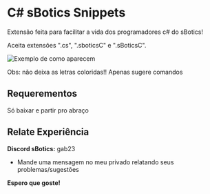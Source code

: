 # C# sBotics Snippets

Extensão feita para facilitar a vida dos programadores c# do sBotics!


Aceita extensões ".cs", ".sboticsC" e ".sBoticsC".


![Exemplo de como aparecem](https://github.com/gabrieldp23/Snippets-Csharp-sBotics/blob/main/example.gif?raw=true)


Obs: não deixa as letras coloridas!! Apenas sugere comandos

## Requerementos

Só baixar e partir pro abraço

## Relate Experiência

**Discord sBotics:** gab23

* Mande uma mensagem no meu privado relatando seus problemas/sugestões

**Espero que goste!**
